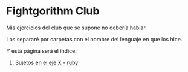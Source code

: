 # Fightgorithm Club


Mis ejercicios del club que se supone no debería hablar.


Los separaré por carpetas con el nombre del lenguaje en que los hice.

Y está página será el índice:

1. [Sujetos en el eje X - ruby](https://github.com/hectorip/FightlgorithmsClub/blob/master/ruby/x_axis_subjects.rb)
